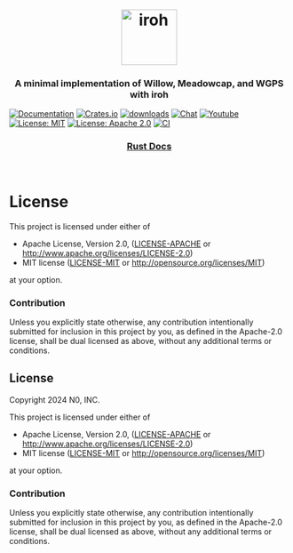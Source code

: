 <h1 align="center"><a href="https://iroh.computer"><img alt="iroh" src="./.img/iroh_wordmark.svg" width="100" /></a></h1>

<h3 align="center">
A minimal implementation of Willow, Meadowcap, and WGPS with iroh
</h3>

[![Documentation](https://img.shields.io/badge/docs-latest-blue.svg?style=flat-square)](https://docs.rs/iroh-willow/)
[![Crates.io](https://img.shields.io/crates/v/iroh-willow.svg?style=flat-square)](https://crates.io/crates/iroh-willow)
[![downloads](https://img.shields.io/crates/d/iroh-willow.svg?style=flat-square)](https://crates.io/crates/iroh-willow)
[![Chat](https://img.shields.io/discord/1161119546170687619?logo=discord&style=flat-square)](https://discord.com/invite/DpmJgtU7cW)
[![Youtube](https://img.shields.io/badge/YouTube-red?logo=youtube&logoColor=white&style=flat-square)](https://www.youtube.com/@n0computer)
[![License: MIT](https://img.shields.io/badge/License-MIT-blue.svg?style=flat-square)](LICENSE-MIT)
[![License: Apache 2.0](https://img.shields.io/badge/License-Apache%202.0-blue.svg?style=flat-square)](LICENSE-APACHE)
[![CI](https://img.shields.io/github/actions/workflow/status/n0-computer/iroh-willow/ci.yml?branch=main&label=CI)](https://github.com/n0-computer/iroh-willow/actions/workflows/ci.yml)

<div align="center">
  <h3>
    <a href="https://docs.rs/iroh-willow">
      Rust Docs
    </a>
  </h3>
</div>
<br/>

# License

This project is licensed under either of

 * Apache License, Version 2.0, ([LICENSE-APACHE](LICENSE-APACHE) or
   http://www.apache.org/licenses/LICENSE-2.0)
 * MIT license ([LICENSE-MIT](LICENSE-MIT) or
   http://opensource.org/licenses/MIT)

at your option.

### Contribution

Unless you explicitly state otherwise, any contribution intentionally submitted
for inclusion in this project by you, as defined in the Apache-2.0 license,
shall be dual licensed as above, without any additional terms or conditions.

## License

Copyright 2024 N0, INC.

This project is licensed under either of

 * Apache License, Version 2.0, ([LICENSE-APACHE](LICENSE-APACHE) or
   http://www.apache.org/licenses/LICENSE-2.0)
 * MIT license ([LICENSE-MIT](LICENSE-MIT) or
   http://opensource.org/licenses/MIT)

at your option.

### Contribution

Unless you explicitly state otherwise, any contribution intentionally submitted for inclusion in this project by you, as defined in the Apache-2.0 license, shall be dual licensed as above, without any additional terms or conditions.
